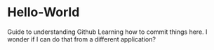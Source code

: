 # Hello-World
Guide to understanding Github
Learning how to commit things here. I wonder if I can do that from a different application?
